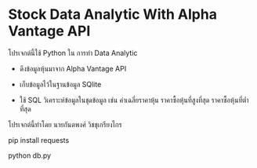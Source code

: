 # Stock Data Analytic With Alpha Vantage API

โปรเจกต์นี้ใช้ Python ใน การทำ Data Analytic

- ดีงข้อมูลหุ้นมาจาก Alpha Vantage API

- เก็บข้อมูลไว้ในฐานข้อมูล SQlite

- ใช้ SQL วิเคราะห์ข้อมูลในชุดข้อมูล เช่น ค่าเฉลี่ยราคาหุ้น ราคาซื้อหุ้นที่สูงที่สุด ราคาซื้อหุ้นที่ต่ำที่สุด

โปรเจกต์นี้ทำโดย นายกันตพงศ์ วิชชุเกรียงไกร

   pip install requests

   python db.py

